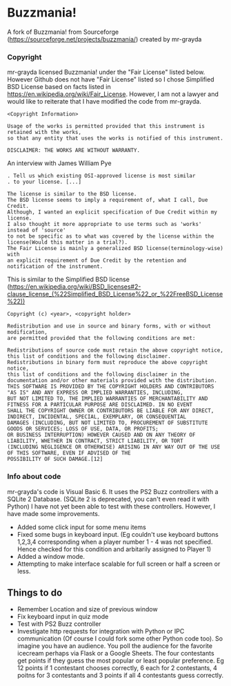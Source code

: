 # Buzzmania!
A fork of Buzzmania! from Sourceforge (https://sourceforge.net/projects/buzzmania/) created by mr-grayda

### Copyright
mr-grayda licensed Buzzmania! under the "Fair License" listed below. However Github does not have "Fair License" listed so I chose Simplified BSD License based on facts listed in https://en.wikipedia.org/wiki/Fair_License. However, I am not a lawyer and would like to reiterate that I have modified the code from mr-grayda.

```
<Copyright Information>

Usage of the works is permitted provided that this instrument is retained with the works,
so that any entity that uses the works is notified of this instrument.

DISCLAIMER: THE WORKS ARE WITHOUT WARRANTY.
```

An interview with James William Pye
```
. Tell us which existing OSI-approved license is most similar
. to your license. [...]

The license is similar to the BSD license.
The BSD license seems to imply a requirement of, what I call, Due Credit.
Although, I wanted an explicit specification of Due Credit within my license.
I also thought it more appropriate to use terms such as 'works' instead of 'source'
to not be specific as to what was covered by the license within the license(Would this matter in a trial?).
The Fair License is mainly a generalized BSD license(terminology-wise) with
an explicit requirement of Due Credit by the retention and notification of the instrument.
```

This is similar to the Simplified BSD license (https://en.wikipedia.org/wiki/BSD_licenses#2-clause_license_(%22Simplified_BSD_License%22_or_%22FreeBSD_License%22))

```
Copyright (c) <year>, <copyright holder>

Redistribution and use in source and binary forms, with or without modification,
are permitted provided that the following conditions are met:

Redistributions of source code must retain the above copyright notice, this list of conditions and the following disclaimer.
Redistributions in binary form must reproduce the above copyright notice,
this list of conditions and the following disclaimer in the documentation and/or other materials provided with the distribution.
THIS SOFTWARE IS PROVIDED BY THE COPYRIGHT HOLDERS AND CONTRIBUTORS "AS IS" AND ANY EXPRESS OR IMPLIED WARRANTIES, INCLUDING,
BUT NOT LIMITED TO, THE IMPLIED WARRANTIES OF MERCHANTABILITY AND FITNESS FOR A PARTICULAR PURPOSE ARE DISCLAIMED. IN NO EVENT
SHALL THE COPYRIGHT OWNER OR CONTRIBUTORS BE LIABLE FOR ANY DIRECT, INDIRECT, INCIDENTAL, SPECIAL, EXEMPLARY, OR CONSEQUENTIAL
DAMAGES (INCLUDING, BUT NOT LIMITED TO, PROCUREMENT OF SUBSTITUTE GOODS OR SERVICES; LOSS OF USE, DATA, OR PROFITS;
OR BUSINESS INTERRUPTION) HOWEVER CAUSED AND ON ANY THEORY OF LIABILITY, WHETHER IN CONTRACT, STRICT LIABILITY, OR TORT
(INCLUDING NEGLIGENCE OR OTHERWISE) ARISING IN ANY WAY OUT OF THE USE OF THIS SOFTWARE, EVEN IF ADVISED OF THE
POSSIBILITY OF SUCH DAMAGE.[12]
```

### Info about code
mr-grayda's code is Visual Basic 6. It uses the PS2 Buzz controllers with a SQLite 2 Database. (SQLite 2 is deprecated, you can't even read it with Python) I have not yet been able to test with these controllers.
However, I have made some improvements.
- Added some click input for some menu items
- Fixed some bugs in keyboard input. (Eg couldn't use keyboard buttons 1,2,3,4 corresponding when a player number 1 - 4 was not specified. Hence checked for this condition and arbitarily assigned to Player 1)
- Added a window mode.
- Attempting to make interface scalable for full screen or half a screen or less.

## Things to do
- Remember Location and size of previous window
- Fix keyboard input in quiz mode
- Test with PS2 Buzz controller
- Investigate http requests for integration with Python or IPC communication (Of course I could fork some other Python code too). So imagine you have an audience. You poll the audience for the favorite icecream perhaps via Flask or a Google Sheets. The four contestants get points if they guess the most popular or least popular  preference. Eg 12 points if 1 contestant chooses correctly, 6 each for 2 contestants, 4 poitns for 3 contestants and 3 points if all 4 contestants guess correctly.
